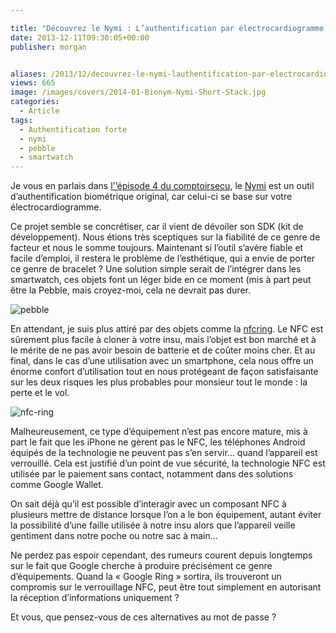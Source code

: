 ```yaml
---

title: "Découvrez le Nymi : L’authentification par électrocardiogramme !"
date: 2013-12-11T09:30:05+00:00
publisher: morgan


aliases: /2013/12/decouvrez-le-nymi-lauthentification-par-electrocardiogramme/
views: 665
image: /images/covers/2014-01-Bionym-Nymi-Short-Stack.jpg
categories:
  - Article
tags:
  - Authentification forte
  - nymi
  - pebble
  - smartwatch
---
```

Je vous en parlais dans [l'’épisode 4 du comptoirsecu](https://www.comptoirsecu.fr/2013/09/episode-4-a-cloud-computing-et-google-glass/), le [Nymi](http://www.getnymi.com/) est un outil d’authentification biométrique original, car celui-ci se base sur votre électrocardiogramme.


Ce projet semble se concrétiser, car il vient de dévoiler son SDK (kit de développement). Nous étions très sceptiques sur la fiabilité de ce genre de facteur et nous le somme toujours. Maintenant si l’outil s’avère fiable et facile d’emploi, il restera le problème de l’esthétique, qui a envie de porter ce genre de bracelet ? Une solution simple serait de l’intégrer dans les smartwatch, ces objets font un léger bide en ce moment (mis à part peut être la Pebble, mais croyez-moi, cela ne devrait pas durer.

![pebble](/images/misc/2014-01-photo-main.jpg)

En attendant, je suis plus attiré par des objets comme la [nfcring](http://nfcring.com). Le NFC est sûrement plus facile à cloner à votre insu, mais l’objet est bon marché et à le mérite de ne pas avoir besoin de batterie et de coûter moins cher. Et au final, dans le cas d’une utilisation avec un smartphone, cela nous offre un énorme confort d’utilisation tout en nous protégeant de façon satisfaisante sur les deux risques les plus probables pour monsieur tout le monde : la perte et le vol.

![nfc-ring](/images/misc/2014-01-tn_1570_nfc-ring-swipe-1374680739.jpg)

Malheureusement, ce type d’équipement n’est pas encore mature, mis à part le fait que les iPhone ne gèrent pas le NFC, les téléphones Android équipés de la technologie ne peuvent pas s’en servir… quand l’appareil est verrouillé. Cela est justifié d’un point de vue sécurité, la technologie NFC est utilisée par le paiement sans contact, notamment dans des solutions comme Google Wallet.

On sait déjà qu’il est possible d’interagir avec un composant NFC à plusieurs mettre de distance lorsque l’on a le bon équipement, autant éviter la possibilité d’une faille utilisée à notre insu alors que l’appareil veille gentiment dans notre poche ou notre sac à main…

Ne perdez pas espoir cependant, des rumeurs courent depuis longtemps sur le fait que Google cherche à produire précisément ce genre d’équipements. Quand la « Google Ring » sortira, ils trouveront un compromis sur le verrouillage NFC, peut être tout simplement en autorisant la réception d’informations uniquement ?

Et vous, que pensez-vous de ces alternatives au mot de passe ?
